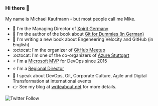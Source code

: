 ### Hi there 👋
My name is Michael Kaufmann - but most people call me Mike.

- :hammer: I'm the Managing Director of [Xpirit Germany](https://xpirit.com/mkaufmann)
- :notebook: I'm the author of the book about [Git for Dummies (in German)](https://www.amazon.com/Git-Dummies-German-Michael-Kaufmann-ebook/dp/B08SJBN9N6)
- :notebook: I'm writing a new book about Engeneering Velocity and GitHub (in English)
- :octocat: I'm the organizer of [GitHub Meetup](https://www.meetup.com/GitHub-Meetup/)
- :octocat: I'm one of the co-organizers of [Azure Stuttgart](http://www.azurestuttgart.de/)
- :star: I'm a [Microsoft MVP](https://mvp.microsoft.com/en-us/PublicProfile/5001600) for DevOps since 2015
- :star: I'm a [Regional Director](https://rd.microsoft.com/en-us/michael-kaufmann)
- :microphone: I speak about DevOps, Git, Corporate Culture, Agile and Digital Transformation at international events
- :point_right: See my blog at [writeabout.net](https://writeabout.net) for more details.

![Twitter Follow](https://img.shields.io/twitter/follow/mike_kaufmann?style=social)
